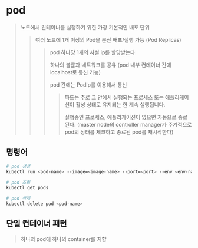 # pod

> 노드에서 컨테이너를 실행하기 위한 가장 기본적인 배포 단위
>
> > 여러 노드에 1개 이상의 Pod을 분산 배포/실행 가능 (Pod Replicas)
> >
> > > pod 하나당 1개의 사설 ip를 할당받는다
> > >
> > > 하나의 볼륨과 네트워크를 공유 (pod 내부 컨테이너 간에 localhost로 통신 가능)
> > >
> > > pod 간에는 PodIp를 이용해서 통신
> > >
> > > > 파드는 주로 그 안에서 실행되는 프로세스 또는 애플리케이션이 활성 상태로 유지되는 한 계속 실행됩니다.
> > > >
> > > > 실행중인 프로세스, 애플리케이션이 없으면 자동으로 종료된다. (master node의 controller manager가 주기적으로 pod의 상태를 체크하고 종료된 pod를 재시작한다)

## 명령어

```sh
# pod 생성
kubectl run <pod-name> --image=<image-name> --port=<port> --env <env-name>=<env-value>

# pod 조회
kubectl get pods

# pod 삭제
kubectl delete pod <pod-name>
```

## 단일 컨테이너 패턴

> 하나의 pod에 하나의 container를 지향
